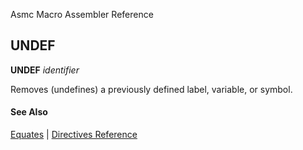 Asmc Macro Assembler Reference

## UNDEF

**UNDEF** _identifier_

Removes (undefines) a previously defined label, variable, or symbol.

#### See Also

[Equates](equates.md) | [Directives Reference](readme.md)
